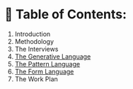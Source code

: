 


# 📖 Table of Contents:

1. Introduction
2. Methodology
3. The Interviews
4. [The Generative Language](./generative/generative_language.html)
5. [The Pattern Language](./patterns/toc.html)
6. [The Form Language](./forms/form_language.html)
7. The Work Plan



